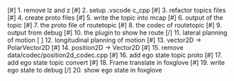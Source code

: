 [#] 1. remove lz and z
[#] 2. setup .vscode c_cpp
[#] 3. refactor topics files
[#] 4. create proto files
[#] 5. write the topic into mcap
[#] 6. output of the topic
[#] 7. the proto file of routetopic
[#] 8. the codec of routetopic
[#] 9. output from debug
[#] 10. the plugin to show he route
[/] 11. lateral planning of motion
[ ] 12. longitudinal planning of motion
[#] 13. vector2D -> PolarVector2D
[#] 14. position2D -> Vector2D
[#] 15. remove data/codec/position2d_codec.cpp
[#] 16. add ego state topic proto
[#] 17. add ego state topic convert
[#] 18. Frame translate in foxglove
[#] 19. write ego state to debug
[/] 20. show ego state in foxglove







